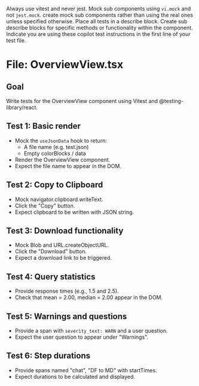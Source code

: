 
Always use vitest and never jest.
Mock sub components using `vi.mock` and not `jest.mock`.
create mock sub components rather than using the real ones unless specified otherwise.
Place all tests in a describe block. Create sub describe blocks for specific methods or functionality within the component.
Indicate you are using these copilot test instructions in the first line of your test file.

# File: OverviewView.tsx

## Goal
Write tests for the OverviewView component using Vitest and @testing-library/react.

## Test 1: Basic render
- Mock the `useJsonData` hook to return:
  - A file name (e.g. test.json)
  - Empty colorBlocks / data
- Render the OverviewView component.
- Expect the file name to appear in the DOM.

## Test 2: Copy to Clipboard
- Mock navigator.clipboard.writeText.
- Click the "Copy" button.
- Expect clipboard to be written with JSON string.

## Test 3: Download functionality
- Mock Blob and URL.createObjectURL.
- Click the "Download" button.
- Expect a download link to be triggered.

## Test 4: Query statistics
- Provide response times (e.g., 1.5 and 2.5).
- Check that mean = 2.00, median = 2.00 appear in the DOM.

## Test 5: Warnings and questions
- Provide a span with `severity_text: WARN` and a user question.
- Expect the user question to appear under "Warnings".

## Test 6: Step durations
- Provide spans named "chat", "DF to MD" with startTimes.
- Expect durations to be calculated and displayed.
